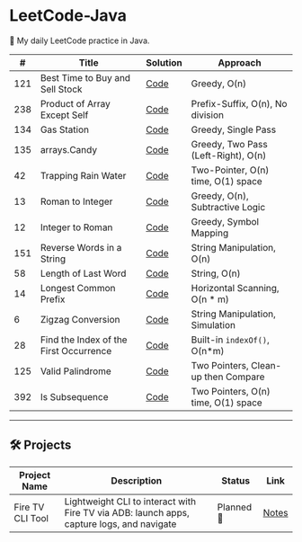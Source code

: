 # LeetCode-Java

🚀 My daily LeetCode practice in Java.

| #   | Title                             | Solution                                 | Approach                              |
|-----|-----------------------------------|------------------------------------------|---------------------------------------|
| 121 | Best Time to Buy and Sell Stock  | [Code](src/BestTimeToBuySellStock.java) | Greedy, O(n)                          |
| 238 | Product of Array Except Self     | [Code](src/ProductExceptSelf.java)     | Prefix-Suffix, O(n), No division     |
| 134 | Gas Station                      | [Code](src/GasStation.java)           | Greedy, Single Pass                   |
| 135 | arrays.Candy                             | [Code](src/Candy.java)                | Greedy, Two Pass (Left-Right), O(n)  |
| 42  | Trapping Rain Water             | [Code](src/TrappingRainWater.java)     | Two-Pointer, O(n) time, O(1) space |
| 13  | Roman to Integer                | [Code](src/RomanToInteger.java)        | Greedy, O(n), Subtractive Logic    |
| 12  | Integer to Roman                | [Code](src/IntegerToRoman.java)        | Greedy, Symbol Mapping |
| 151 | Reverse Words in a String       | [Code](src/ReverseWordsInString.java) | String Manipulation, O(n) |
|  58 | Length of Last Word              | [Code](src/LengthOfLastWord.java) | String, O(n)              |
|  14 | Longest Common Prefix           | [Code](src/LongestCommonPrefix.java)  | Horizontal Scanning, O(n * m) |
| 6   | Zigzag Conversion                           | [Code](src/strings/ZigZagPattern.java)         | String Manipulation, Simulation      |
| 28  | Find the Index of the First Occurrence      | [Code](src/strings/StrStr.java)                | Built-in `indexOf()`, O(n*m)         |
| 125 | Valid Palindrome                  | [Code](src/strings/ValidPalindrome.java) | Two Pointers, Clean-up then Compare  |
| 392 | Is Subsequence                     | [Code](src/strings/IsSubsequence.java)  | Two Pointers, O(n) time, O(1) space  |


















---

## 🛠️ Projects

| Project Name      | Description                              | Status     | Link         |
|-------------------|------------------------------------------|------------|--------------|
| Fire TV CLI Tool  | Lightweight CLI to interact with Fire TV via ADB: launch apps, capture logs, and navigate | Planned 🚧 | [Notes](notes/ProjectIdeas.md) |